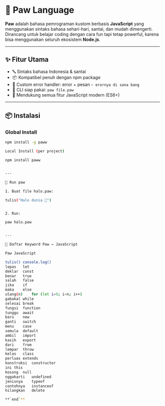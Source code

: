 # 🐾 Paw Language

**Paw** adalah bahasa pemrograman kustom berbasis **JavaScript** yang menggunakan sintaks bahasa sehari-hari, santai, dan mudah dimengerti.  
Dirancang untuk belajar coding dengan cara fun tapi tetap powerful, karena bisa menggunakan seluruh ekosistem **Node.js**.

---

## ✨ Fitur Utama
- 🔤 Sintaks bahasa Indonesia & santai
- 📦 Kompatibel penuh dengan npm package
- 🐛 Custom error handler: error + pesan `~ erornya di sana bang`
- 🚀 CLI siap pakai: `paw file.paw`
- 🎯 Mendukung semua fitur JavaScript modern (ES6+)

---

## 📦 Instalasi

### Global Install
```bash
npm install -g paww

Local Install (per project)

npm install paww


---

🚀 Run paw

1. Buat file halo.paw:

tulis("Halo dunia 🐾")


2. Run:

paw halo.paw


---

📜 Daftar Keyword Paw → JavaScript

Paw	JavaScript

tulis()	console.log()
lepas	let
deklar	const
benar	true
salah	false
jika	if
maka	else
ulang(n)	for (let i=0; i<n; i++)
gabakal	while
selesai	break
fungsi	function
tunggu	await
baru	new
ganti	switch
menu	case
semula	default
ambil	import
kasih	export
dari	from
lempar	throw
kelas	class
perluas	extends
konstruksi	constructor
ini	this
kosong	null
nggakarti	undefined
jenisnya	typeof
contohnya	instanceof
hilangkan	delete

**`end`**